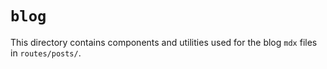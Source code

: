 # `blog`

This directory contains components and utilities used for the blog `mdx` files in `routes/posts/`.